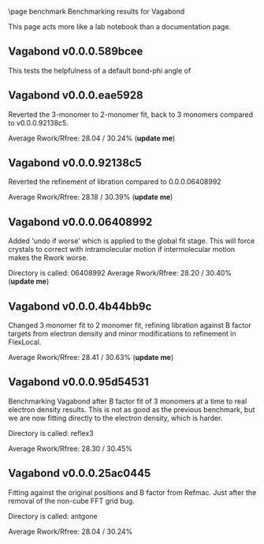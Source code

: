 \page benchmark Benchmarking results for Vagabond

This page acts more like a lab notebook than a documentation page.

## Vagabond v0.0.0.589bcee

This tests the helpfulness of a default bond-phi angle of 


## Vagabond v0.0.0.eae5928

Reverted the 3-monomer to 2-monomer fit, back to 3 monomers compared to
v0.0.0.92138c5.

Average Rwork/Rfree: 28.04 / 30.24% (**update me**)

## Vagabond v0.0.0.92138c5

Reverted the refinement of libration compared to 0.0.0.06408992

Average Rwork/Rfree: 28.18 / 30.39% (**update me**)

## Vagabond v0.0.0.06408992

Added 'undo if worse' which is applied to the global fit stage. This will
force crystals to correct with intramolecular motion if intermolecular motion
makes the Rwork worse.

Directory is called: 06408992
Average Rwork/Rfree: 28.20 / 30.40% (**update me**)

## Vagabond v0.0.0.4b44bb9c

Changed 3 monomer fit to 2 monomer fit, refining libration against B factor
targets from electron density and minor modifications to refinement in FlexLocal.

Average Rwork/Rfree: 28.41 / 30.63% (**update me**)


## Vagabond v0.0.0.95d54531

Benchmarking Vagabond after B factor fit of 3 monomers at a time to real electron
density results. This is not as good as the previous benchmark, but we are now
fitting directly to the electron density, which is harder.

Directory is called: reflex3

Average Rwork/Rfree: 28.30 / 30.45%

## Vagabond v0.0.0.25ac0445

Fitting against the original positions and B factor from Refmac. Just after
the removal of the non-cube FFT grid bug.

Directory is called: antgone

Average Rwork/Rfree: 28.04 / 30.24%
